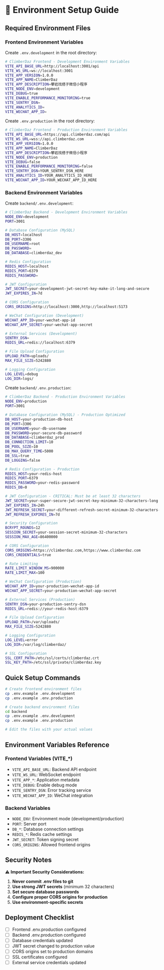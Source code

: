 # 🔧 Environment Setup Guide

## Required Environment Files

### Frontend Environment Variables

Create `.env.development` in the root directory:
```bash
# ClimberDaz Frontend - Development Environment Variables
VITE_API_BASE_URL=http://localhost:3001/api
VITE_WS_URL=ws://localhost:3001
VITE_APP_VERSION=1.0.0
VITE_APP_NAME=ClimberDaz
VITE_APP_DESCRIPTION=攀岩找搭子微信小程序
VITE_NODE_ENV=development
VITE_DEBUG=true
VITE_ENABLE_PERFORMANCE_MONITORING=true
VITE_SENTRY_DSN=
VITE_ANALYTICS_ID=
VITE_WECHAT_APP_ID=
```

Create `.env.production` in the root directory:
```bash
# ClimberDaz Frontend - Production Environment Variables
VITE_API_BASE_URL=https://api.climberdaz.com/api
VITE_WS_URL=wss://api.climberdaz.com
VITE_APP_VERSION=1.0.0
VITE_APP_NAME=ClimberDaz
VITE_APP_DESCRIPTION=攀岩找搭子微信小程序
VITE_NODE_ENV=production
VITE_DEBUG=false
VITE_ENABLE_PERFORMANCE_MONITORING=false
VITE_SENTRY_DSN=YOUR_SENTRY_DSN_HERE
VITE_ANALYTICS_ID=YOUR_ANALYTICS_ID_HERE
VITE_WECHAT_APP_ID=YOUR_WECHAT_APP_ID_HERE
```

### Backend Environment Variables

Create `backend/.env.development`:
```bash
# ClimberDaz Backend - Development Environment Variables
NODE_ENV=development
PORT=3001

# Database Configuration (MySQL)
DB_HOST=localhost
DB_PORT=3306
DB_USERNAME=root
DB_PASSWORD=
DB_DATABASE=climberdaz_dev

# Redis Configuration
REDIS_HOST=localhost
REDIS_PORT=6379
REDIS_PASSWORD=

# JWT Configuration
JWT_SECRET=your-development-jwt-secret-key-make-it-long-and-secure
JWT_EXPIRES_IN=7d

# CORS Configuration
CORS_ORIGINS=http://localhost:3000,http://localhost:5173

# WeChat Configuration (Development)
WECHAT_APP_ID=your-wechat-app-id
WECHAT_APP_SECRET=your-wechat-app-secret

# External Services (Development)
SENTRY_DSN=
REDIS_URL=redis://localhost:6379

# File Upload Configuration
UPLOAD_PATH=uploads/
MAX_FILE_SIZE=5242880

# Logging Configuration
LOG_LEVEL=debug
LOG_DIR=logs/
```

Create `backend/.env.production`:
```bash
# ClimberDaz Backend - Production Environment Variables
NODE_ENV=production
PORT=3001

# Database Configuration (MySQL) - Production Optimized
DB_HOST=your-production-db-host
DB_PORT=3306
DB_USERNAME=your-db-username
DB_PASSWORD=your-secure-db-password
DB_DATABASE=climberdaz_prod
DB_CONNECTION_LIMIT=10
DB_POOL_SIZE=10
DB_MAX_QUERY_TIME=5000
DB_SSL=true
DB_LOGGING=false

# Redis Configuration - Production
REDIS_HOST=your-redis-host
REDIS_PORT=6379
REDIS_PASSWORD=your-redis-password
REDIS_DB=0

# JWT Configuration - CRITICAL: Must be at least 32 characters
JWT_SECRET=your-super-secure-jwt-secret-key-minimum-32-characters-long
JWT_EXPIRES_IN=24h
JWT_REFRESH_SECRET=your-different-refresh-secret-minimum-32-characters-long
JWT_REFRESH_EXPIRES_IN=7d

# Security Configuration
BCRYPT_ROUNDS=12
SESSION_SECRET=your-session-secret-minimum-32-characters
SESSION_MAX_AGE=86400000

# CORS Configuration
CORS_ORIGINS=https://climberdaz.com,https://www.climberdaz.com
CORS_CREDENTIALS=true

# Rate Limiting
RATE_LIMIT_WINDOW_MS=900000
RATE_LIMIT_MAX=100

# WeChat Configuration (Production)
WECHAT_APP_ID=your-production-wechat-app-id
WECHAT_APP_SECRET=your-production-wechat-app-secret

# External Services (Production)
SENTRY_DSN=your-production-sentry-dsn
REDIS_URL=redis://your-redis-host:6379

# File Upload Configuration
UPLOAD_PATH=/var/uploads/
MAX_FILE_SIZE=5242880

# Logging Configuration
LOG_LEVEL=error
LOG_DIR=/var/log/climberdaz/

# SSL Configuration
SSL_CERT_PATH=/etc/ssl/certs/climberdaz.crt
SSL_KEY_PATH=/etc/ssl/private/climberdaz.key
```

## Quick Setup Commands

```bash
# Create frontend environment files
cp .env.example .env.development
cp .env.example .env.production

# Create backend environment files
cd backend
cp .env.example .env.development
cp .env.example .env.production

# Edit the files with your actual values
```

## Environment Variables Reference

### Frontend Variables (VITE_*)
- `VITE_API_BASE_URL`: Backend API endpoint
- `VITE_WS_URL`: WebSocket endpoint
- `VITE_APP_*`: Application metadata
- `VITE_DEBUG`: Enable debug mode
- `VITE_SENTRY_DSN`: Error tracking service
- `VITE_WECHAT_APP_ID`: WeChat integration

### Backend Variables
- `NODE_ENV`: Environment mode (development/production)
- `PORT`: Server port
- `DB_*`: Database connection settings
- `REDIS_*`: Redis cache settings
- `JWT_SECRET`: Token signing secret
- `CORS_ORIGINS`: Allowed frontend origins

## Security Notes

⚠️ **Important Security Considerations:**

1. **Never commit .env files to git**
2. **Use strong JWT secrets** (minimum 32 characters)
3. **Set secure database passwords**
4. **Configure proper CORS origins for production**
5. **Use environment-specific secrets**

## Deployment Checklist

- [ ] Frontend .env.production configured
- [ ] Backend .env.production configured
- [ ] Database credentials updated
- [ ] JWT secret changed to production value
- [ ] CORS origins set to production domains
- [ ] SSL certificates configured
- [ ] External service credentials updated 